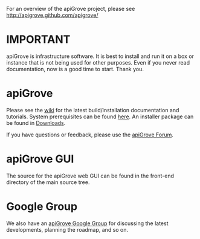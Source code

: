 For an overview of the apiGrove project, please see http://apigrove.github.com/apigrove/


IMPORTANT
=========
apiGrove is infrastructure software. It is best to install and run it on a box or instance that is not being used for other purposes. Even if you never read documentation, now is a good time to start. Thank you. 


apiGrove
========

Please see the <a href="https://github.com/apigrove/apigrove/wiki">wiki</a> for the latest 
build/installation documentation and tutorials. System prerequisites can be found <a href="https://github.com/apigrove/apigrove/wiki/apiGrove-installation-guide#wiki-genpreq">here</a>. An installer package can be found in <a href="https://github.com/apigrove/apigrove/downloads">Downloads</a>. 

If you have questions or feedback, please use the <a href="http://apigrove.net/forum/">apiGrove Forum</a>.


apiGrove GUI
============

The source for the apiGrove web GUI can be found in the front-end directory of the main source tree. 


Google Group
============
We also have an <a href="https://groups.google.com/a/apigrove.net/d/forum/apigrove">apiGrove Google Group</a> for discussing the latest developments, planning the roadmap, and so on.
